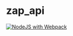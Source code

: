 # zap_api
[![NodeJS with Webpack](https://github.com/DeeDoubleYous/zap_api/actions/workflows/webpack.yml/badge.svg)](https://github.com/DeeDoubleYous/zap_api/actions/workflows/webpack.yml)
